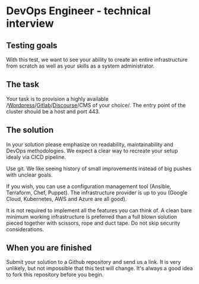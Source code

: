 # DevOps Engineer - technical interview

## Testing goals
With this test, we want to see your ability to create an entire infrastructure from scratch as well as your skills as a system administrator.

## The task
Your task is to provision a highly available /[Wordpress](https://wordpress.com/)/[Gitlab](https://about.gitlab.com/)/[Discourse](https://www.discourse.org/)/CMS of your choice/. The entry point of the cluster should be a host and port 443.

## The solution
In your solution please emphasize on readability, maintainability and DevOps methodologies. We expect a clear way to recreate your setup idealy via CICD pipeline.

Use git. We like seeing history of small improvements instead of big pushes with unclear goals.

If you wish, you can use a configuration management tool (Ansible, Terraform, Chef, Puppet). The infrastructure provider is up to you (Google Cloud, Kubernetes, AWS and Azure are all good).

It is not required to implement all the features you can think of. A clean bare minimum working infrastructure is preferred than a full blown solution pieced together with scissors, rope and duct tape. Do not skip security considerations.

## When you are finished
Submit your solution to a Github repository and send us a link.
It is very unlikely, but not impossible that this test will change. It's always a good idea to fork this repository before you begin.
